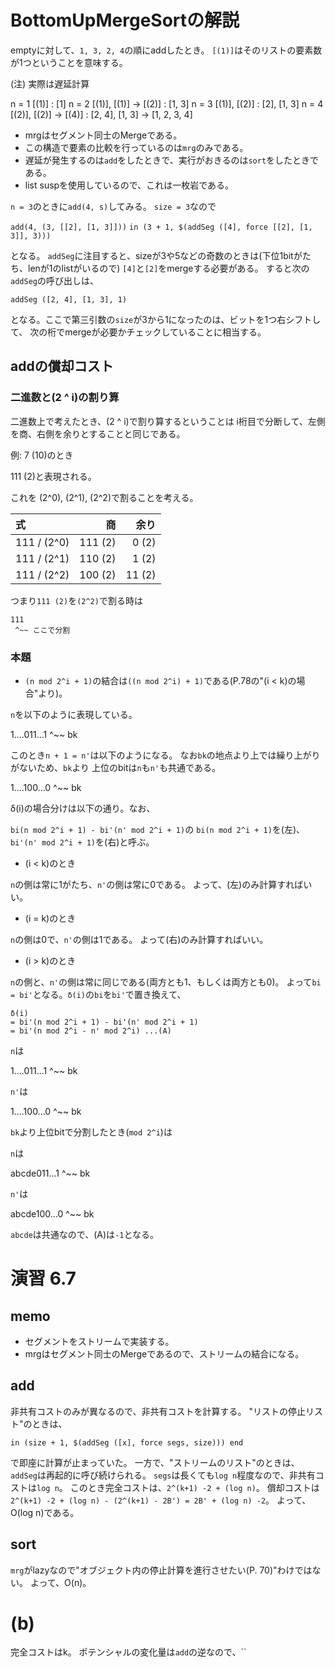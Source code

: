 # BottomUpMergeSortの解説

emptyに対して、`1, 3, 2, 4`の順にaddしたとき。
`[(1)]`はそのリストの要素数が1つということを意味する。

(注) 実際は遅延計算

n = 1  [(1)]                 : [1] 
n = 2  [(1)], [(1)] -> [(2)] : [1, 3]
n = 3  [(1)], [(2)]          : [2], [1, 3]
n = 4  [(2)], [(2)] -> [(4)] : [2, 4], [1, 3] -> [1, 2, 3, 4]

* mrgはセグメント同士のMergeである。
* この構造で要素の比較を行っているのは`mrg`のみである。
* 遅延が発生するのは`add`をしたときで、実行がおきるのは`sort`をしたときである。
* list suspを使用しているので、これは一枚岩である。

`n = 3`のときに`add(4, s)`してみる。
`size = 3`なので

`add(4, (3, [[2], [1, 3]]))`
`in (3 + 1, $(addSeg ([4], force [[2], [1, 3]], 3)))`

となる。
`addSeg`に注目すると、sizeが3や5などの奇数のときは(下位1bitがたち、lenが1のlistがいるので)
`[4]`と`[2]`をmergeする必要がある。
すると次の`addSeg`の呼び出しは、

`addSeg ([2, 4], [1, 3], 1)`

となる。ここで第三引数の`size`が3から1になったのは、ビットを1つ右シフトして、
次の桁でmergeが必要かチェックしていることに相当する。

## addの償却コスト

### 二進数と(2 ^ i)の割り算

二進数上で考えたとき、(2 ^ i)で割り算するということは
i桁目で分断して、左側を商、右側を余りとすることと同じである。

例: 7 (10)のとき

111 (2)と表現される。

これを (2^0), (2^1), (2^2)で割ることを考える。

| 式         | 商          |  余り         |
|:-----------|------------:|-------------:|
| 111 / (2^0)| 111 (2)     |  0 (2)       |
| 111 / (2^1)| 110 (2)     |  1 (2)       |
| 111 / (2^2)| 100 (2)     | 11 (2)       |

つまり`111 (2)`を`(2^2)`で割る時は

```
111
 ^~~ ここで分割
```

### 本題

* `(n mod 2^i + 1)`の結合は`((n mod 2^i) + 1)`である(P.78の"(i < k)の場合"より)。

`n`を以下のように表現している。

1....011...1
     ^~~ bk

このとき`n + 1 = n'`は以下のようになる。
なお`bk`の地点より上では繰り上がりがないため、`bk`より
上位のbitは`n`も`n'`も共通である。

1....100...0
     ^~~ bk

δ(i)の場合分けは以下の通り。なお、

`bi(n mod 2^i + 1) - bi'(n' mod 2^i + 1)`の
`bi(n mod 2^i + 1)`を(左)、
`bi'(n' mod 2^i + 1)`を(右)と呼ぶ。

* (i < k)のとき

`n`の側は常に1がたち、`n'`の側は常に0である。
よって、(左)のみ計算すればいい。

* (i = k)のとき

`n`の側は0で、`n'`の側は1である。
よって(右)のみ計算すればいい。

* (i > k)のとき

`n`の側と、`n'`の側は常に同じである(両方とも1、もしくは両方とも0)。
よって`bi = bi'`となる。`δ(i)`の`bi`を`bi'`で置き換えて、

```
δ(i)
= bi'(n mod 2^i + 1) - bi'(n' mod 2^i + 1)
= bi'(n mod 2^i - n' mod 2^i) ...(A)
```

`n`は

1....011...1
     ^~~ bk

`n'`は

1....100...0
     ^~~ bk

`bk`より上位bitで分割したとき(`mod 2^i`)は

`n`は

abcde011...1
     ^~~ bk

`n'`は

abcde100...0
     ^~~ bk

`abcde`は共通なので、(A)は`-1`となる。

# 演習 6.7

## memo

* セグメントをストリームで実装する。
* mrgはセグメント同士のMergeであるので、ストリームの結合になる。

## add

非共有コストのみが異なるので、非共有コストを計算する。
"リストの停止リスト"のときは、

`in (size + 1, $(addSeg ([x], force segs, size))) end`

で即座に計算が止まっていた。
一方で、"ストリームのリスト"のときは、`addSeg`は再起的に呼び続けられる。
`segs`は長くても`log n`程度なので、非共有コストは`log n`。
このとき完全コストは、`2^(k+1) -2 + (log n)`。
償却コストは`2^(k+1) -2 + (log n) - (2^(k+1) - 2B') = 2B' + (log n) -2`。
よって、O(log n)である。

## sort

`mrg`がlazyなので"オブジェクト内の停止計算を進行させたい(P. 70)"わけではない。
よって、O(n)。

# (b)

完全コストはk。
ポテンシャルの変化量は`add`の逆なので、``

